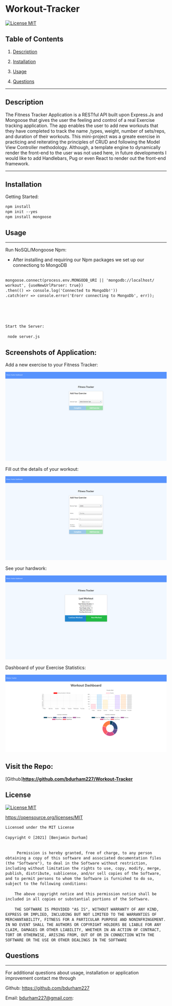 # Workout-Tracker

[![License MIT](https://img.shields.io/apm/l/pack)](https://spdx.org/licenses/MIT.html)
 ## Table of Contents
1. [Description](#description)

2. [Installation](#installation)

3. [Usage](#usage)

4. [Questions](#questions)

-----

## Description
The Fitness Tracker Application is a RESTful API built upon Express.Js and Mongoose that gives the user the feeling and control of a real Exercise tracking application. The app enables the user to add new workouts that they have completed to track the name ,types, weight, number of sets/reps, and duration of their workouts. This mini-project was a greate exercise in practicing and reiterating the principles of CRUD and following the Model View Controller methodology. Although, a template engine to dynamically render the front-end to the user was not used here, in future developments I would like to add Handlebars, Pug or even React to render out the front-end framework.

 -----

 ## Installation
 

   Getting Started:
   
  
  

    npm install
    npm init --yes
    npm install mongoose
  



  



 ## Usage

 ---

 Run NoSQL/Mongoose Npm:
  * After installing and requiring our Npm packages we set up our connectiong to MongoDB
  ```

  mongoose.connect(process.env.MONGODB_URI || 'mongodb://localhost/   workout', {useNewUrlParser: true})
  .then(() => console.log('Connected to MongoDb!'))
  .catch(err => console.error('Erorr connecting to MongoDb', err));

 
    
   

 Start the Server:  
 
   node server.js 
```






Screenshots of Application:
--
Add a new exercise to your Fitness Tracker: 

![Screenshot](img/addexercise.png)

Fill out the details of your workout:

![Screenshot](img/exerciseform.png)

See your hardwork:

![Screenshot](img/completedexercise.png)

Dashboard of your Exercise Statistics:

![Screenshot](img/exercisestats.png)



Visit the Repo: 
--
[Github]**<https://github.com/bdurham227/Workout-Tracker>**

   







 ## License
 
[![License MIT](https://img.shields.io/apm/l/pack)](https://spdx.org/licenses/MIT.html)

   https://opensource.org/licenses/MIT

    Licensed under the MIT License

    Copyright © [2021] [Benjamin Durham]
    

         Permission is hereby granted, free of charge, to any person obtaining a copy of this software and associated documentation files (the "Software"), to deal in the Software without restriction, including without limitation the rights to use, copy, modify, merge, publish, distribute, sublicense, and/or sell copies of the Software, and to permit persons to whom the Software is furnished to do so, subject to the following conditions:
        
        The above copyright notice and this permission notice shall be included in all copies or substantial portions of the Software.
        
        THE SOFTWARE IS PROVIDED "AS IS", WITHOUT WARRANTY OF ANY KIND, EXPRESS OR IMPLIED, INCLUDING BUT NOT LIMITED TO THE WARRANTIES OF MERCHANTABILITY, FITNESS FOR A PARTICULAR PURPOSE AND NONINFRINGEMENT. IN NO EVENT SHALL THE AUTHORS OR COPYRIGHT HOLDERS BE LIABLE FOR ANY CLAIM, DAMAGES OR OTHER LIABILITY, WHETHER IN AN ACTION OF CONTRACT, TORT OR OTHERWISE, ARISING FROM, OUT OF OR IN CONNECTION WITH THE SOFTWARE OR THE USE OR OTHER DEALINGS IN THE SOFTWARE



 ## Questions
 ---
 For additional questions about usage, installation or application improvement contact me through

Github: https://github.com/bdurham227

Email: bdurham227@gmail.com:


